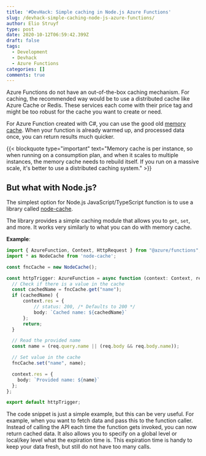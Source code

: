 ```yaml
---
title: '#DevHack: Simple caching in Node.js Azure Functions'
slug: /devhack-simple-caching-node-js-azure-functions/
author: Elio Struyf
type: post
date: 2020-10-12T06:59:42.399Z
draft: false
tags:
  - Development
  - Devhack
  - Azure Functions
categories: []
comments: true
---
```


Azure Functions do not have an out-of-the-box caching mechanism. For caching, the recommended way would be to use a distributed cache like Azure Cache or Redis. These services each come with their price tag and might be too robust for the cache you want to create or need.

For Azure Function created with C#, you can use the good old [memory cache](https://docs.microsoft.com/en-us/aspnet/core/performance/caching/memory?view=aspnetcore-3.1). When your function is already warmed up, and processed data once, you can return results much quicker.

{{< blockquote type="important" text="Memory cache is per instance, so when running on a consumption plan, and when it scales to multiple instances, the memory cache needs to rebuild itself. If you run on a massive scale, it's better to use a distributed caching system." >}}

## But what with Node.js?

The simplest option for Node.js JavaScript/TypeScript function is to use a library called [node-cache](https://www.npmjs.com/package/node-cache).

The library provides a simple caching module that allows you to `get`, `set`, and more. It works very similarly to what you can do with memory cache. 

**Example**:

```typescript
import { AzureFunction, Context, HttpRequest } from "@azure/functions";
import * as NodeCache from 'node-cache';

const fncCache = new NodeCache();

const httpTrigger: AzureFunction = async function (context: Context, req: HttpRequest): Promise<void> {
  // Check if there is a value in the cache
  const cachedName = fncCache.get("name");
  if (cachedName) {
      context.res = {
          // status: 200, /* Defaults to 200 */
          body: `Cached name: ${cachedName}`
      };
      return;
  }

  // Read the provided name
  const name = (req.query.name || (req.body && req.body.name));

  // Set value in the cache
  fncCache.set("name", name);

  context.res = {
    body: `Provided name: ${name}`
  };
};

export default httpTrigger;
```

The code snippet is just a simple example, but this can be very useful. For example, when you want to fetch data and pass this to the function caller. Instead of calling the API each time the function gets invoked, you can now return cached data. It also allows you to specify on a global level or local/key level what the expiration time is. This expiration time is handy to keep your data fresh, but still do not have too many calls.
